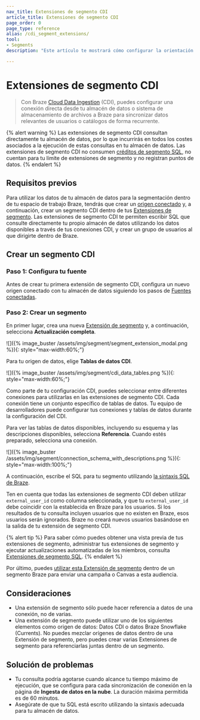```yaml
---
nav_title: Extensiones de segmento CDI
article_title: Extensiones de segmento CDI
page_order: 0
page_type: reference
alias: /cdi_segment_extensions/
tool: 
- Segments
description: "Este artículo te mostrará cómo configurar la orientación por ubicación, que te permite segmentar a los usuarios por ubicación."

---
```


# Extensiones de segmento CDI

> Con Braze [Cloud Data Ingestion]({{site.baseurl}}/user_guide/data/cloud_ingestion/overview/) (CDI), puedes configurar una conexión directa desde tu almacén de datos o sistema de almacenamiento de archivos a Braze para sincronizar datos relevantes de usuarios o catálogos de forma recurrente.

{% alert warning %}
Las extensiones de segmento CDI consultan directamente tu almacén de datos, por lo que incurrirás en todos los costes asociados a la ejecución de estas consultas en tu almacén de datos. Las extensiones de segmento CDI no consumen [créditos de segmento SQL]({{site.baseurl}}/user_guide/engagement_tools/segments/sql_segments/#monitoring-your-sql-segments-usage), no cuentan para tu límite de extensiones de segmento y no registran puntos de datos.
{% endalert %}

## Requisitos previos

Para utilizar los datos de tu almacén de datos para la segmentación dentro de tu espacio de trabajo Braze, tendrás que crear un [origen conectado]({{site.baseurl}}/user_guide/data/cloud_ingestion/connected_sources/) y, a continuación, crear un segmento CDI dentro de tus [Extensiones de segmento]({{site.baseurl}}/user_guide/engagement_tools/segments/segment_extension/). Las extensiones de segmento CDI te permiten escribir SQL que consulte directamente tu propio almacén de datos utilizando los datos disponibles a través de tus conexiones CDI, y crear un grupo de usuarios al que dirigirte dentro de Braze.

## Crear un segmento CDI

### Paso 1: Configura tu fuente

Antes de crear tu primera extensión de segmento CDI, configura un nuevo origen conectado con tu almacén de datos siguiendo los pasos de [Fuentes conectadas]({{site.baseurl}}/user_guide/data/cloud_ingestion/connected_sources/).

### Paso 2: Crear un segmento

En primer lugar, crea una nueva [Extensión de segmento]({{site.baseurl}}/user_guide/engagement_tools/segments/segment_extension/) y, a continuación, selecciona **Actualización completa**.

\![]({% image_buster /assets/img/segment/segment_extension_modal.png %}){: style="max-width:60%;"}

Para tu origen de datos, elige **Tablas de datos CDI**.

\![]({% image_buster /assets/img/segment/cdi_data_tables.png %}){: style="max-width:60%;"}

Como parte de tu configuración CDI, puedes seleccionar entre diferentes conexiones para utilizarlas en las extensiones de segmento CDI. Cada conexión tiene un conjunto específico de tablas de datos. Tu equipo de desarrolladores puede configurar tus conexiones y tablas de datos durante la configuración del CDI.

Para ver las tablas de datos disponibles, incluyendo su esquema y las descripciones disponibles, selecciona **Referencia**. Cuando estés preparado, selecciona una conexión.

\![]({% image_buster /assets/img/segment/connection_schema_with_descriptions.png %}){: style="max-width:100%;"}

A continuación, escribe el SQL para tu segmento utilizando [la sintaxis SQL de Braze]({{site.baseurl}}/user_guide/engagement_tools/segments/sql_segments/#writing-sql).

Ten en cuenta que todas las extensiones de segmento CDI deben utilizar `external_user_id` como columna seleccionada, y que tu `external_user_id` debe coincidir con la establecida en Braze para los usuarios. Si los resultados de tu consulta incluyen usuarios que no existen en Braze, esos usuarios serán ignorados. Braze no creará nuevos usuarios basándose en la salida de tu extensión de segmento CDI.

{% alert tip %}
Para saber cómo puedes obtener una vista previa de tus extensiones de segmento, administrar tus extensiones de segmento y ejecutar actualizaciones automatizadas de los miembros, consulta [Extensiones de segmento SQL]({{site.baseurl}}/user_guide/engagement_tools/segments/sql_segments/).
{% endalert %}

Por último, puedes [utilizar esta Extensión de segmento]({{site.baseurl}}/user_guide/engagement_tools/segments/segment_extension/#step-5-use-your-extension-in-a-segment) dentro de un segmento Braze para enviar una campaña o Canvas a esta audiencia.

## Consideraciones

- Una extensión de segmento sólo puede hacer referencia a datos de una conexión, no de varias.    
- Una extensión de segmento puede utilizar uno de los siguientes elementos como origen de datos: Datos CDI o datos Braze Snowflake (Currents). No puedes mezclar orígenes de datos dentro de una Extensión de segmento, pero puedes crear varias Extensiones de segmento para referenciarlas juntas dentro de un segmento.

## Solución de problemas

- Tu consulta podría agotarse cuando alcance tu tiempo máximo de ejecución, que se configura para cada sincronización de conexión en la página de **Ingesta de datos en la nube**. La duración máxima permitida es de 60 minutos.
- Asegúrate de que tu SQL está escrito utilizando la sintaxis adecuada para tu almacén de datos. 
